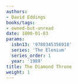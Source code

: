 ```yaml
---
authors:
- David Eddings
books/tags:
- owned-but-unread
date: 1800-01-03
params:
  isbn13: '9780345356918'
  series: 'The Elenium'
  series_order: 1
  year: '1989'
title: The Diamond Throne
weight: 1
---
```



<!--more-->